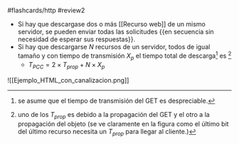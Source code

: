#flashcards/http 
#review2 

- Si hay que descargase dos o más [[Recurso web]] de un mismo servidor, se pueden enviar todas las solicitudes {{en secuencia sin necesidad de esperar sus respuestas}}.
- Si hay que descargarse $N$ recursos de un servidor, todos de igual tamaño y con tiempo de transmisión $X_p$ el tiempo total de descarga[^1] es [^2]
	- $T_{PCC} = 2\times T_{prop} + N\times X_p$

![[Ejemplo_HTML_con_canalizacion.png]]

[^1]: se asume que el tiempo de transmisión del GET es despreciable.
[^2]: uno de los $T_{prop}$ es debido a la propagación del GET y el otro a la propagación del objeto (se ve claramente en la figura como el último bit del último recurso necesita un $T_{prop}$ para llegar al cliente.)